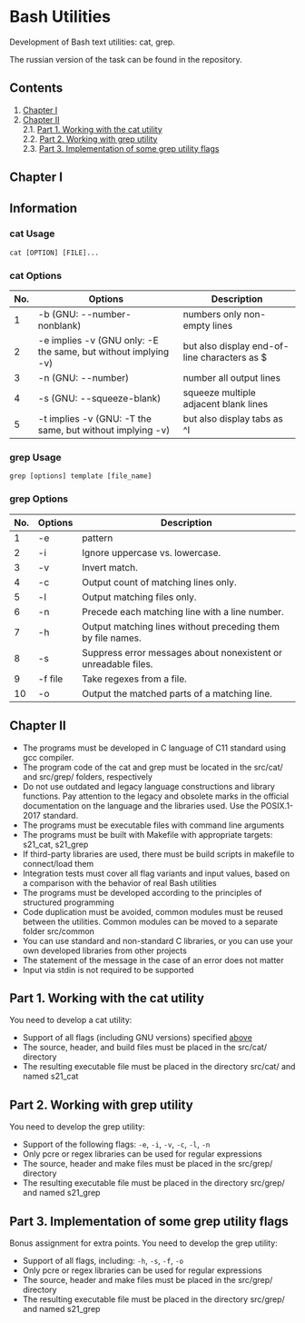 # Bash Utilities

Development of Bash text utilities: cat, grep.

The russian version of the task can be found in the repository.

## Contents

1. [Chapter I](#chapter-i) 
2. [Chapter II](#chapter-ii) \
   2.1. [Part 1. Working with the cat utility](#part-1-working-with-the-cat-utility)  
   2.2. [Part 2. Working with grep utility](#part-2-working-with-grep-utility)  
   2.3. [Part 3. Implementation of some grep utility flags](#part-3-implementation-of-some-grep-utility-flags)  

## Chapter I

## Information

### cat Usage

`cat [OPTION] [FILE]...`

### cat Options

| No. | Options | Description |
| ------ | ------ | ------ |
| 1 | -b (GNU: --number-nonblank) | numbers only non-empty lines |
| 2 | -e implies -v (GNU only: -E the same, but without implying -v) | but also display end-of-line characters as $  |
| 3 | -n (GNU: --number) | number all output lines |
| 4 | -s (GNU: --squeeze-blank) | squeeze multiple adjacent blank lines |
| 5 | -t implies -v (GNU: -T the same, but without implying -v) | but also display tabs as ^I  |

### grep Usage

`grep [options] template [file_name]`

### grep Options

| No. | Options | Description |
| ------ | ------ | ------ |
| 1 | -e | pattern |
| 2 | -i | Ignore uppercase vs. lowercase.  |
| 3 | -v | Invert match. |
| 4 | -c | Output count of matching lines only. |
| 5 | -l | Output matching files only.  |
| 6 | -n | Precede each matching line with a line number. |
| 7 | -h | Output matching lines without preceding them by file names. |
| 8 | -s | Suppress error messages about nonexistent or unreadable files. |
| 9 | -f file | Take regexes from a file. |
| 10 | -o | Output the matched parts of a matching line. |


## Chapter II

- The programs must be developed in C language of C11 standard using gcc compiler.
- The program code of the cat and grep must be located in the src/cat/ and src/grep/ folders, respectively  
- Do not use outdated and legacy language constructions and library functions. Pay attention to the legacy and obsolete marks in the official documentation on the language and the libraries used. Use the POSIX.1-2017 standard.
- The programs must be executable files with command line arguments
- The programs must be built with Makefile with appropriate targets: s21_cat, s21_grep
- If third-party libraries are used, there must be build scripts in makefile to connect/load them
- Integration tests must cover all flag variants and input values, based on a comparison with the behavior of real Bash utilities 
- The programs must be developed according to the principles of structured programming
- Code duplication must be avoided, common modules must be reused between the utilities. Common modules can be moved to a separate folder src/common
- You can use standard and non-standard C libraries, or you can use your own developed libraries from other projects
- The statement of the message in the case of an error does not matter
- Input via stdin is not required to be supported

## Part 1. Working with the cat utility

You need to develop a cat utility:
- Support of all flags (including GNU versions) specified [above](#cat-options)
- The source, header, and build files must be placed in the src/cat/ directory
- The resulting executable file must be placed in the directory src/cat/ and named s21_cat

## Part 2. Working with grep utility

You need to develop the grep utility:
- Support of the following flags: `-e`, `-i`, `-v`, `-c`, `-l`, `-n`
- Only pcre or regex libraries can be used for regular expressions
- The source, header and make files must be placed in the src/grep/ directory
- The resulting executable file must be placed in the directory src/grep/ and named s21_grep

## Part 3. Implementation of some grep utility flags

Bonus assignment for extra points. You need to develop the grep utility:
- Support of all flags, including: `-h`, `-s`, `-f`, `-o`
- Only pcre or regex libraries can be used for regular expressions
- The source, header and make files must be placed in the src/grep/ directory
- The resulting executable file must be placed in the directory src/grep/ and named s21_grep
